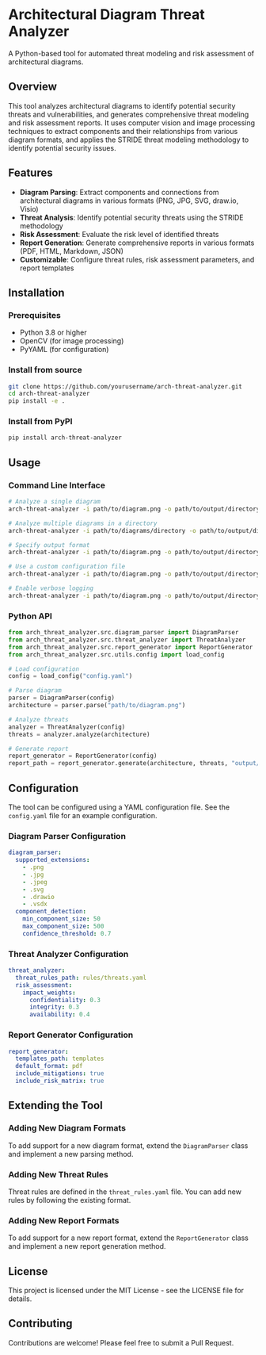 # Architectural Diagram Threat Analyzer

A Python-based tool for automated threat modeling and risk assessment of architectural diagrams.

## Overview

This tool analyzes architectural diagrams to identify potential security threats and vulnerabilities, and generates comprehensive threat modeling and risk assessment reports. It uses computer vision and image processing techniques to extract components and their relationships from various diagram formats, and applies the STRIDE threat modeling methodology to identify potential security issues.

## Features

- **Diagram Parsing**: Extract components and connections from architectural diagrams in various formats (PNG, JPG, SVG, draw.io, Visio)
- **Threat Analysis**: Identify potential security threats using the STRIDE methodology
- **Risk Assessment**: Evaluate the risk level of identified threats
- **Report Generation**: Generate comprehensive reports in various formats (PDF, HTML, Markdown, JSON)
- **Customizable**: Configure threat rules, risk assessment parameters, and report templates

## Installation

### Prerequisites

- Python 3.8 or higher
- OpenCV (for image processing)
- PyYAML (for configuration)

### Install from source

```bash
git clone https://github.com/yourusername/arch-threat-analyzer.git
cd arch-threat-analyzer
pip install -e .
```

### Install from PyPI

```bash
pip install arch-threat-analyzer
```

## Usage

### Command Line Interface

```bash
# Analyze a single diagram
arch-threat-analyzer -i path/to/diagram.png -o path/to/output/directory

# Analyze multiple diagrams in a directory
arch-threat-analyzer -i path/to/diagrams/directory -o path/to/output/directory

# Specify output format
arch-threat-analyzer -i path/to/diagram.png -o path/to/output/directory -f pdf

# Use a custom configuration file
arch-threat-analyzer -i path/to/diagram.png -o path/to/output/directory -c path/to/config.yaml

# Enable verbose logging
arch-threat-analyzer -i path/to/diagram.png -o path/to/output/directory -v
```

### Python API

```python
from arch_threat_analyzer.src.diagram_parser import DiagramParser
from arch_threat_analyzer.src.threat_analyzer import ThreatAnalyzer
from arch_threat_analyzer.src.report_generator import ReportGenerator
from arch_threat_analyzer.src.utils.config import load_config

# Load configuration
config = load_config("config.yaml")

# Parse diagram
parser = DiagramParser(config)
architecture = parser.parse("path/to/diagram.png")

# Analyze threats
analyzer = ThreatAnalyzer(config)
threats = analyzer.analyze(architecture)

# Generate report
report_generator = ReportGenerator(config)
report_path = report_generator.generate(architecture, threats, "output/report.pdf", "pdf")
```

## Configuration

The tool can be configured using a YAML configuration file. See the `config.yaml` file for an example configuration.

### Diagram Parser Configuration

```yaml
diagram_parser:
  supported_extensions:
    - .png
    - .jpg
    - .jpeg
    - .svg
    - .drawio
    - .vsdx
  component_detection:
    min_component_size: 50
    max_component_size: 500
    confidence_threshold: 0.7
```

### Threat Analyzer Configuration

```yaml
threat_analyzer:
  threat_rules_path: rules/threats.yaml
  risk_assessment:
    impact_weights:
      confidentiality: 0.3
      integrity: 0.3
      availability: 0.4
```

### Report Generator Configuration

```yaml
report_generator:
  templates_path: templates
  default_format: pdf
  include_mitigations: true
  include_risk_matrix: true
```

## Extending the Tool

### Adding New Diagram Formats

To add support for a new diagram format, extend the `DiagramParser` class and implement a new parsing method.

### Adding New Threat Rules

Threat rules are defined in the `threat_rules.yaml` file. You can add new rules by following the existing format.

### Adding New Report Formats

To add support for a new report format, extend the `ReportGenerator` class and implement a new report generation method.

## License

This project is licensed under the MIT License - see the LICENSE file for details.

## Contributing

Contributions are welcome! Please feel free to submit a Pull Request.
